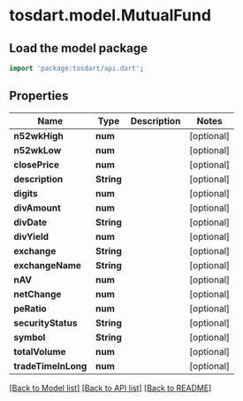 # tosdart.model.MutualFund

## Load the model package
```dart
import 'package:tosdart/api.dart';
```

## Properties
Name | Type | Description | Notes
------------ | ------------- | ------------- | -------------
**n52wkHigh** | **num** |  | [optional] 
**n52wkLow** | **num** |  | [optional] 
**closePrice** | **num** |  | [optional] 
**description** | **String** |  | [optional] 
**digits** | **num** |  | [optional] 
**divAmount** | **num** |  | [optional] 
**divDate** | **String** |  | [optional] 
**divYield** | **num** |  | [optional] 
**exchange** | **String** |  | [optional] 
**exchangeName** | **String** |  | [optional] 
**nAV** | **num** |  | [optional] 
**netChange** | **num** |  | [optional] 
**peRatio** | **num** |  | [optional] 
**securityStatus** | **String** |  | [optional] 
**symbol** | **String** |  | [optional] 
**totalVolume** | **num** |  | [optional] 
**tradeTimeInLong** | **num** |  | [optional] 

[[Back to Model list]](../README.md#documentation-for-models) [[Back to API list]](../README.md#documentation-for-api-endpoints) [[Back to README]](../README.md)


